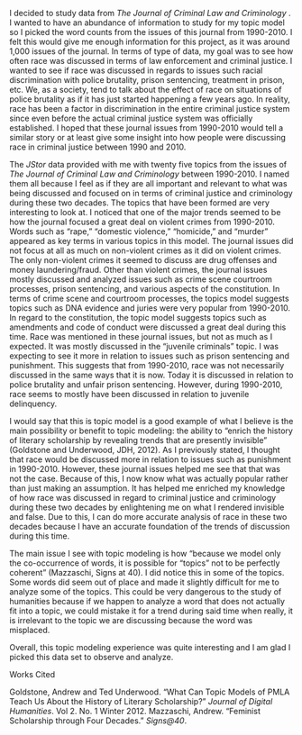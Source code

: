 <p>I decided to study data from <em>The Journal of Criminal Law and Criminology</em> . I wanted to have an abundance of information to study for my topic model so I picked the word counts from the issues of this journal from 1990-2010. I felt this would give me enough information for this project, as it was around 1,000 issues of the journal. In terms of type of data, my goal was to see how often race was discussed in terms of law enforcement and criminal justice. I wanted to see if race was discussed in regards to issues such racial discrimination with police brutality, prison sentencing, treatment in prison, etc. We, as a society, tend to talk about the effect of race on situations of police brutality as if it has just started happening a few years ago. In reality, race has been a factor in discrimination in the entire criminal justice system since even before the actual criminal justice system was officially established. I hoped that these journal issues from 1990-2010 would tell a similar story or at least give some insight into how people were discussing race in criminal justice between 1990 and 2010. 

The <em>JStor</em> data provided with me with twenty five topics from the issues of <em>The Journal of Criminal Law and Criminology</em> between 1990-2010. I named them all because I feel as if they are all important and relevant to what was being discussed and focused on in terms of criminal justice and criminology during these two decades. The topics that have been formed are very interesting to look at. I noticed that one of the major trends seemed to be how the journal focused a great deal on violent crimes from 1990-2010. Words such as “rape,” “domestic violence,” “homicide,” and “murder” appeared as key terms in various topics in this model. The journal issues did not focus at all as much on non-violent crimes as it did on violent crimes. The only non-violent crimes it seemed to discuss are drug offenses and money laundering/fraud. Other than violent crimes, the journal issues mostly discussed and analyzed issues such as crime scene courtroom processes, prison sentencing, and various aspects of the constitution. In terms of crime scene and courtroom processes, the topics model suggests topics such as DNA evidence and juries were very popular from 1990-2010. In regard to the constitution, the topic model suggests topics such as amendments and code of conduct were discussed a great deal during this time. Race was mentioned in these journal issues, but not as much as I expected. It was mostly discussed in the “juvenile criminals” topic. I was expecting to see it more in relation to issues such as prison sentencing and punishment. This suggests that from 1990-2010, race was not necessarily discussed in the same ways that it is now. Today it is discussed in relation to police brutality and unfair prison sentencing. However, during 1990-2010, race seems to mostly have been discussed in relation to juvenile delinquency. 

I would say that this is topic model is a good example of what I believe is the main possibility or benefit to topic modeling: the ability to “enrich the history of literary scholarship by revealing trends that are presently invisible” (Goldstone and Underwood, JDH, 2012). As I previously stated, I thought that race would be discussed more in relation to issues such as punishment in 1990-2010. However, these journal issues helped me see that that was not the case. Because of this, I now know what was actually popular rather than just making an assumption. It has helped me enriched my knowledge of how race was discussed in regard to criminal justice and criminology during these two decades by enlightening me on what I rendered invisible and false. Due to this, I can do more accurate analysis of race in these two decades because I have an accurate foundation of the trends of discussion during this time. </p>

<p>The main issue I see with topic modeling is how “because we model only the co-occurrence of words, it is possible for “topics” not to be perfectly coherent” (Mazzaschi, Signs at 40). I did notice this in some of the topics. Some words did seem out of place and made it slightly difficult for me to analyze some of the topics. This could be very dangerous to the study of humanities because if we happen to analyze a word that does not actually fit into a topic, we could mistake it for a trend during said time when really, it is irrelevant to the topic we are discussing because the word was misplaced. </p>

<p>Overall, this topic modeling experience was quite interesting and I am glad I picked this data set to observe and analyze. </p>

<p>Works Cited

Goldstone, Andrew and Ted Underwood. “What Can Topic Models of PMLA Teach Us 
About the History of Literary Scholarship?” <em>Journal of Digital Humanities</em>. Vol 2. 
No. 1 Winter 2012.
Mazzaschi, Andrew. “Feminist Scholarship through Four Decades.” <em>Signs@40</em>.</p>

